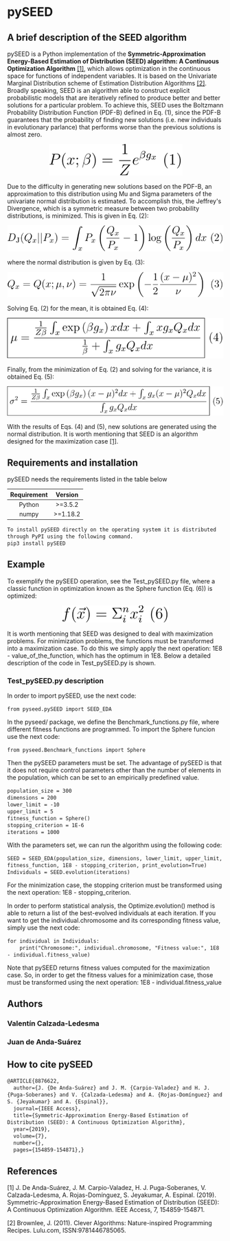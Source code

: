 # pySEED
## A brief description of the SEED algorithm
pySEED is a Python implementation of the **Symmetric-Approximation Energy-Based Estimation of Distribution (SEED) algorithm: A Continuous Optimization Algorithm** [[1]](#1), which allows optimization in the continuous space for functions of independent variables. It is based on the Univariate Marginal Distribution scheme  of Estimation Distribution Algorithms [[2]](#2). Broadly speaking, SEED is an algorithm able to construct explicit probabilistic models that are iteratively refined to produce better and better solutions for a particular problem. To achieve this, SEED uses the Boltzmann Probability Distribution Function (PDF-B) defined in Eq. (1), since the PDF-B guarantees that the probability of finding new solutions (i.e. new individuals in evolutionary parlance) that performs worse than the previous solutions is almost zero.
<p align="center"><img src="img/eq1.svg" /><p>



Due to the difficulty in generating new solutions based on the PDF-B, an approximation to this distribution using Mu and Sigma parameters of the univariate normal distribution is estimated. To accomplish this, the Jeffrey's Divergence, which is a symmetric measure between two probability distributions, is minimized. This is given in Eq. (2):

<p align="center"><img src="img/2.svg" /><p>

where the normal distribution is given by Eq. (3):

<p align="center"><img src="img/eq3.svg" /><p>

Solving Eq. (2) for the mean, it is obtained Eq. (4):

<p align="center"><img src="img/eq4.svg" /><p>

Finally, from the minimization of Eq. (2) and solving for the variance, it is obtained Eq. (5):

<p align="center"><img src="img/eq5.svg" /><p>

With the results of Eqs. (4) and (5), new solutions are generated using the normal distribution. It is worth mentioning that SEED is an algorithm designed for the maximization case [[1]](#1).

## Requirements and installation
pySEED needs the requirements listed in the table below

| Requirement | Version |
| :---: | :---: |
| Python | >=3.5.2 |
| numpy | >=1.18.2 |
```
To install pySEED directly on the operating system it is distributed through PyPI using the following command.
pip3 install pySEED
```
## Example
To exemplify the pySEED operation, see the Test_pySEED.py file, where a classic function in optimization known as the Sphere function (Eq. (6)) is optimized:

<p align="center"><img src="img/eq6.svg" /><p>


It is worth mentioning that SEED was designed to deal with maximization problems. For minimization problems, the functions must be transformed into a maximization case. To do this we simply apply the next operation: 1E8 - value_of_the_function, which has the optimum in 1E8. Below a detailed description of the code in Test_pySEED.py is shown.


### Test_pySEED.py description
In order to import pySEED, use the next code:


```
from pyseed.pySEED import SEED_EDA
```


In the pyseed/ package, we define the Benchmark_functions.py file, where different fitness functions are programmed. To import the Sphere funcion use the next code:

```
from pyseed.Benchmark_functions import Sphere
```

Then the pySEED parameters must be set. The advantage of pySEED is that it does not require control parameters other than the number of elements in the population, which can be set to an empirically predefined value.


```
population_size = 300
dimensions = 200
lower_limit = -10
upper_limit = 5
fitness_function = Sphere()
stopping_criterion = 1E-6
iterations = 1000
```

With the parameters set, we can run the algorithm using the following code:

```
SEED = SEED_EDA(population_size, dimensions, lower_limit, upper_limit, fitness_function, 1E8 - stopping_criterion, print_evolution=True)
Individuals = SEED.evolution(iterations)
```

For the minimization case, the stopping criterion must be transformed using the next operation: 1E8 - stopping_criterion.

In order to perform statistical analysis, the Optimize.evolution() method is able to return a list of the best-evolved individuals at each iteration. If you want to get the individual.chromosome and its corresponding fitness value, simply use the next code: 

```
for individual in Individuals:
    print("Chromosome:", individual.chromosome, "Fitness value:", 1E8 - individual.fitness_value)
```

Note that pySEED returns fitness values computed for the maximization case. So, in order to get the fitness values for a minimization case, those must be transformed using the next operation: 1E8 - individual.fitness_value



## Authors
### Valentín Calzada-Ledesma
### Juan de Anda-Suárez

## How to cite pySEED
```
@ARTICLE{8876622,
  author={J. {De Anda-Suárez} and J. M. {Carpio-Valadez} and H. J. {Puga-Soberanes} and V. {Calzada-Ledesma} and A. {Rojas-Domínguez} and S. {Jeyakumar} and A. {Espinal}},
  journal={IEEE Access},
  title={Symmetric-Approximation Energy-Based Estimation of Distribution (SEED): A Continuous Optimization Algorithm},
  year={2019},
  volume={7},
  number={},
  pages={154859-154871},}
```


## References
<a id="1">[1]</a>
J. De Anda-Suárez, J. M. Carpio-Valadez, H. J. Puga-Soberanes, V. Calzada-Ledesma, A. Rojas-Domínguez, S. Jeyakumar, A. Espinal. (2019). Symmetric-Approximation Energy-Based Estimation of Distribution (SEED): A Continuous Optimization Algorithm.
IEEE Access, 7, 154859-154871.

<a id="2">[2]</a>
Brownlee, J. (2011).
Clever Algorithms: Nature-inspired Programming Recipes.
Lulu.com, ISSN:9781446785065.
